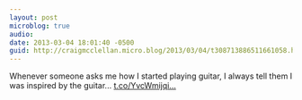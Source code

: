 ```yaml
---
layout: post
microblog: true
audio: 
date: 2013-03-04 18:01:40 -0500
guid: http://craigmcclellan.micro.blog/2013/03/04/t308713886511661058.html
---
```

Whenever someone asks me how I started playing guitar, I always tell them I was inspired by the guitar... [t.co/YvcWmijqi...](http://t.co/YvcWmijqiZ)
